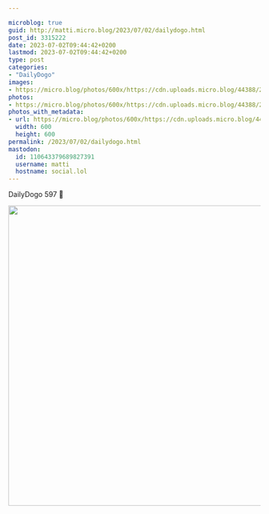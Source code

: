 ```yaml
---

microblog: true
guid: http://matti.micro.blog/2023/07/02/dailydogo.html
post_id: 3315222
date: 2023-07-02T09:44:42+0200
lastmod: 2023-07-02T09:44:42+0200
type: post
categories:
- "DailyDogo"
images:
- https://micro.blog/photos/600x/https://cdn.uploads.micro.blog/44388/2023/e7684a094d87458ea344df9b9c276970.jpg
photos:
- https://micro.blog/photos/600x/https://cdn.uploads.micro.blog/44388/2023/e7684a094d87458ea344df9b9c276970.jpg
photos_with_metadata:
- url: https://micro.blog/photos/600x/https://cdn.uploads.micro.blog/44388/2023/e7684a094d87458ea344df9b9c276970.jpg
  width: 600
  height: 600
permalink: /2023/07/02/dailydogo.html
mastodon:
  id: 110643379689827391
  username: matti
  hostname: social.lol
---
```

DailyDogo 597 🐶

<img src="/media/uploads/2023/e7684a094d87458ea344df9b9c276970.jpg" width="600" height="600" alt="" />
